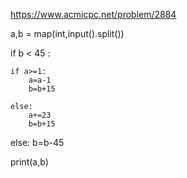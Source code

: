 





https://www.acmicpc.net/problem/2884





a,b = map(int,input().split())

if b < 45 :
    
    if a>=1:
        a=a-1
        b=b+15
        
    else:
        a+=23
        b=b+15 
    
else:
    b=b-45
        

    
print(a,b)
